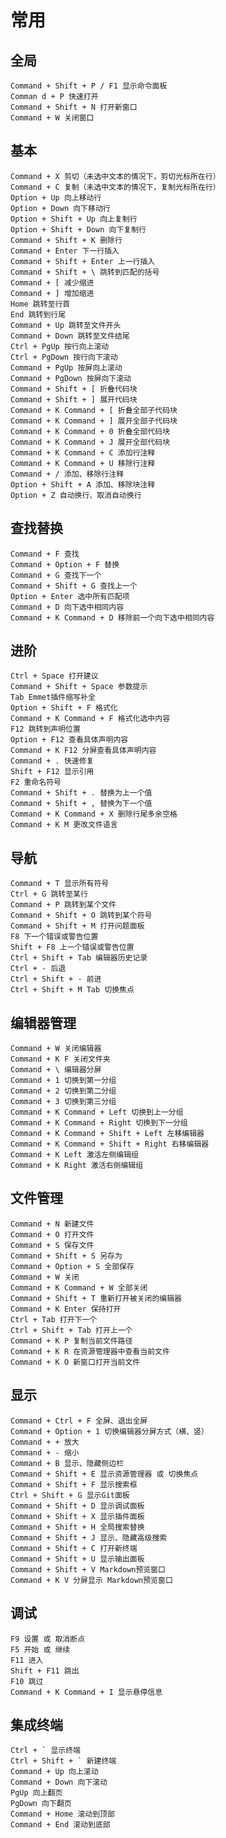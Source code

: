  # 常用    
 ## 全局

    Command + Shift + P / F1 显示命令面板
    Comman d + P 快速打开
    Command + Shift + N 打开新窗口
    Command + W 关闭窗口

 ## 基本

    Command + X 剪切（未选中文本的情况下，剪切光标所在行）
    Command + C 复制（未选中文本的情况下，复制光标所在行）
    Option + Up 向上移动行
    Option + Down 向下移动行
    Option + Shift + Up 向上复制行
    Option + Shift + Down 向下复制行
    Command + Shift + K 删除行
    Command + Enter 下一行插入
    Command + Shift + Enter 上一行插入
    Command + Shift + \ 跳转到匹配的括号
    Command + [ 减少缩进
    Command + ] 增加缩进
    Home 跳转至行首
    End 跳转到行尾
    Command + Up 跳转至文件开头
    Command + Down 跳转至文件结尾
    Ctrl + PgUp 按行向上滚动
    Ctrl + PgDown 按行向下滚动
    Command + PgUp 按屏向上滚动
    Command + PgDown 按屏向下滚动
    Command + Shift + [ 折叠代码块
    Command + Shift + ] 展开代码块
    Command + K Command + [ 折叠全部子代码块
    Command + K Command + ] 展开全部子代码块
    Command + K Command + 0 折叠全部代码块
    Command + K Command + J 展开全部代码块
    Command + K Command + C 添加行注释
    Command + K Command + U 移除行注释
    Command + / 添加、移除行注释
    Option + Shift + A 添加、移除块注释
    Option + Z 自动换行、取消自动换行 

 ## 查找替换

    Command + F 查找
    Command + Option + F 替换
    Command + G 查找下一个
    Command + Shift + G 查找上一个
    Option + Enter 选中所有匹配项
    Command + D 向下选中相同内容
    Command + K Command + D 移除前一个向下选中相同内容

## 进阶

    Ctrl + Space 打开建议
    Command + Shift + Space 参数提示
    Tab Emmet插件缩写补全
    Option + Shift + F 格式化
    Command + K Command + F 格式化选中内容
    F12 跳转到声明位置
    Option + F12 查看具体声明内容
    Command + K F12 分屏查看具体声明内容
    Command + . 快速修复
    Shift + F12 显示引用
    F2 重命名符号
    Command + Shift + . 替换为上一个值
    Command + Shift + , 替换为下一个值
    Command + K Command + X 删除行尾多余空格
    Command + K M 更改文件语言

## 导航

    Command + T 显示所有符号
    Ctrl + G 跳转至某行
    Command + P 跳转到某个文件
    Command + Shift + O 跳转到某个符号
    Command + Shift + M 打开问题面板
    F8 下一个错误或警告位置
    Shift + F8 上一个错误或警告位置
    Ctrl + Shift + Tab 编辑器历史记录
    Ctrl + - 后退
    Ctrl + Shift + - 前进
    Ctrl + Shift + M Tab 切换焦点

## 编辑器管理

    Command + W 关闭编辑器
    Command + K F 关闭文件夹
    Command + \ 编辑器分屏
    Command + 1 切换到第一分组
    Command + 2 切换到第二分组
    Command + 3 切换到第三分组
    Command + K Command + Left 切换到上一分组
    Command + K Command + Right 切换到下一分组
    Command + K Command + Shift + Left 左移编辑器
    Command + K Command + Shift + Right 右移编辑器
    Command + K Left 激活左侧编辑组
    Command + K Right 激活右侧编辑组

## 文件管理

    Command + N 新建文件
    Command + O 打开文件
    Command + S 保存文件
    Command + Shift + S 另存为
    Command + Option + S 全部保存
    Command + W 关闭
    Command + K Command + W 全部关闭
    Command + Shift + T 重新打开被关闭的编辑器
    Command + K Enter 保持打开
    Ctrl + Tab 打开下一个
    Ctrl + Shift + Tab 打开上一个
    Command + K P 复制当前文件路径
    Command + K R 在资源管理器中查看当前文件
    Command + K O 新窗口打开当前文件

## 显示

    Command + Ctrl + F 全屏、退出全屏
    Command + Option + 1 切换编辑器分屏方式（横、竖）
    Command + + 放大
    Command + - 缩小
    Command + B 显示、隐藏侧边栏
    Command + Shift + E 显示资源管理器 或 切换焦点
    Command + Shift + F 显示搜索框
    Ctrl + Shift + G 显示Git面板
    Command + Shift + D 显示调试面板
    Command + Shift + X 显示插件面板
    Command + Shift + H 全局搜索替换
    Command + Shift + J 显示、隐藏高级搜索
    Command + Shift + C 打开新终端
    Command + Shift + U 显示输出面板
    Command + Shift + V Markdown预览窗口
    Command + K V 分屏显示 Markdown预览窗口

## 调试

    F9 设置 或 取消断点
    F5 开始 或 继续
    F11 进入
    Shift + F11 跳出
    F10 跳过
    Command + K Command + I 显示悬停信息

## 集成终端

    Ctrl + ` 显示终端
    Ctrl + Shift + ` 新建终端
    Command + Up 向上滚动
    Command + Down 向下滚动
    PgUp 向上翻页
    PgDown 向下翻页
    Command + Home 滚动到顶部
    Command + End 滚动到底部
